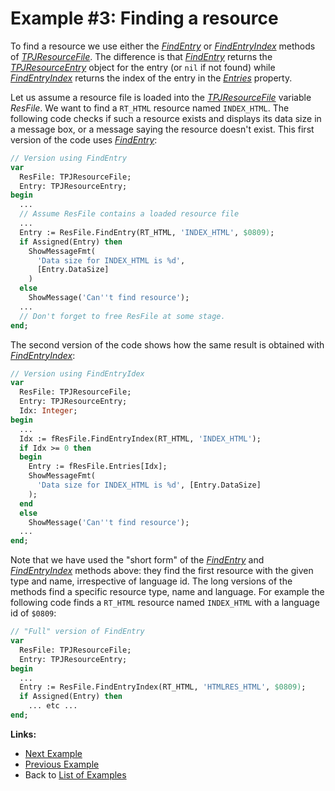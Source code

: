 # Example #3: Finding a resource #

To find a resource we use either the _[FindEntry](TPJResourceFileFindEntry.md)_ or _[FindEntryIndex](TPJResourceFileFindEntryIndex.md)_ methods of _[TPJResourceFile](TPJResourceFile.md)_. The difference is that _[FindEntry](TPJResourceFileFindEntry.md)_ returns the _[TPJResourceEntry](TPJResourceEntry.md)_ object for the entry (or `nil` if not found) while _[FindEntryIndex](TPJResourceFileFindEntryIndex.md)_ returns the index of the entry in the _[Entries](TPJResourceFileEntries.md)_ property.

Let us assume a resource file is loaded into the _[TPJResourceFile](TPJResourceFile.md)_ variable _ResFile_. We want to find a `RT_HTML` resource named `INDEX_HTML`. The following code checks if such a resource exists and displays its data size in a message box, or a message saying the resource doesn't exist. This first version of the code uses _[FindEntry](TPJResourceFileFindEntry.md)_:

```pascal
// Version using FindEntry
var
  ResFile: TPJResourceFile;
  Entry: TPJResourceEntry;
begin
  ...
  // Assume ResFile contains a loaded resource file
  ...
  Entry := ResFile.FindEntry(RT_HTML, 'INDEX_HTML', $0809);
  if Assigned(Entry) then
    ShowMessageFmt(
      'Data size for INDEX_HTML is %d',
      [Entry.DataSize]
    )
  else
    ShowMessage('Can''t find resource');
  ...
  // Don't forget to free ResFile at some stage.
end;
```

The second version of the code shows how the same result is obtained with _[FindEntryIndex](TPJResourceFileFindEntryIndex.md)_:

```pascal
// Version using FindEntryIdex
var
  ResFile: TPJResourceFile;
  Entry: TPJResourceEntry;
  Idx: Integer;
begin
  ...
  Idx := fResFile.FindEntryIndex(RT_HTML, 'INDEX_HTML');
  if Idx >= 0 then
  begin
    Entry := fResFile.Entries[Idx];
    ShowMessageFmt(
      'Data size for INDEX_HTML is %d', [Entry.DataSize]
    );
  end
  else
    ShowMessage('Can''t find resource');
  ...
end;
```

Note that we have used the "short form" of the _[FindEntry](TPJResourceFileFindEntry.md)_ and _[FindEntryIndex](TPJResourceFileFindEntryIndex.md)_ methods above: they find the first resource with the given type and name, irrespective of language id. The long versions of the methods find a specific resource type, name and language. For example the following code finds a `RT_HTML` resource named `INDEX_HTML` with a language id of `$0809`:

```pascal
// "Full" version of FindEntry
var
  ResFile: TPJResourceFile;
  Entry: TPJResourceEntry;
begin
  ...
  Entry := ResFile.FindEntryIndex(RT_HTML, 'HTMLRES_HTML', $0809);
  if Assigned(Entry) then
    ... etc ...
end;
```

**Links:**

  * [Next Example](ResFileExample4.md)
  * [Previous Example](ResFileExample2.md)
  * Back to [List of Examples](ResFileExamples.md)